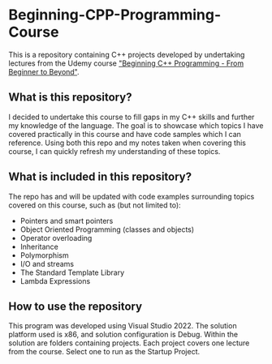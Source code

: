 # Beginning-CPP-Programming-Course
This is a repository containing C++ projects developed by undertaking lectures from the Udemy course ["Beginning C++ Programming - From Beginner to Beyond"](https://www.udemy.com/course/beginning-c-plus-plus-programming/).

## What is this repository?
I decided to undertake this course to fill gaps in my C++ skills and further my knowledge of the language.
The goal is to showcase which topics I have covered practically in this course and have code samples which I can reference.
Using both this repo and my notes taken when covering this course, I can quickly refresh my understanding of these topics.

## What is included in this repository?
The repo has and will be updated with code examples surrounding topics covered on this course, such as (but not limited to):
- Pointers and smart pointers
- Object Oriented Programming (classes and objects)
- Operator overloading
- Inheritance
- Polymorphism
- I/O and streams
- The Standard Template Library
- Lambda Expressions

## How to use the repository
This program was developed using Visual Studio 2022. The solution platform used is x86, and solution configuration is Debug.
Within the solution are folders containing projects. Each project covers one lecture from the course. Select one to run as the Startup Project.
